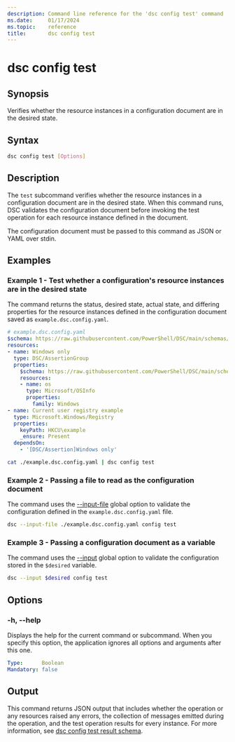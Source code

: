 ```yaml
---
description: Command line reference for the 'dsc config test' command
ms.date:     01/17/2024
ms.topic:    reference
title:       dsc config test
---
```


# dsc config test

## Synopsis

Verifies whether the resource instances in a configuration document are in the desired state.

## Syntax

```sh
dsc config test [Options]
```

## Description

The `test` subcommand verifies whether the resource instances in a configuration document are in
the desired state. When this command runs, DSC validates the configuration document before invoking
the test operation for each resource instance defined in the document.

The configuration document must be passed to this command as JSON or YAML over stdin.

## Examples

### Example 1 - Test whether a configuration's resource instances are in the desired state

The command returns the status, desired state, actual state, and differing properties for the
resource instances defined in the configuration document saved as `example.dsc.config.yaml`.

```yaml
# example.dsc.config.yaml
$schema: https://raw.githubusercontent.com/PowerShell/DSC/main/schemas/2023/10/config/document.json
resources:
- name: Windows only
  type: DSC/AssertionGroup
  properties:
    $schema: https://raw.githubusercontent.com/PowerShell/DSC/main/schemas/2023/10/config/document.json
    resources:
    - name: os
      type: Microsoft/OSInfo
      properties:
        family: Windows
- name: Current user registry example
  type: Microsoft.Windows/Registry
  properties:
    keyPath: HKCU\example
    _ensure: Present
  dependsOn:
    - '[DSC/Assertion]Windows only'
```

```sh
cat ./example.dsc.config.yaml | dsc config test
```

### Example 2 - Passing a file to read as the configuration document

The command uses the [--input-file][01] global option to validate the configuration defined in
the `example.dsc.config.yaml` file.

```sh
dsc --input-file ./example.dsc.config.yaml config test
```

### Example 3 - Passing a configuration document as a variable

The command uses the [--input][02] global option to validate the configuration stored in the
`$desired` variable.

```sh
dsc --input $desired config test
```

## Options

### -h, --help

Displays the help for the current command or subcommand. When you specify this option, the
application ignores all options and arguments after this one.

```yaml
Type:      Boolean
Mandatory: false
```

## Output

This command returns JSON output that includes whether the operation or any resources raised any
errors, the collection of messages emitted during the operation, and the test operation results for
every instance. For more information, see [dsc config test result schema][03].

[01]: ../dsc.md#-p---input-file
[02]: ../dsc.md#-i---input
[03]: ../../schemas/outputs/config/test.md
